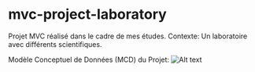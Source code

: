 # mvc-project-laboratory
Projet MVC réalisé dans le cadre de mes études. Contexte: Un laboratoire avec différents scientifiques.


Modèle Conceptuel de Données (MCD) du Projet:
![Alt text]("https://i.ibb.co/kc57gkM/MCD.png"?raw=true "MCD")
